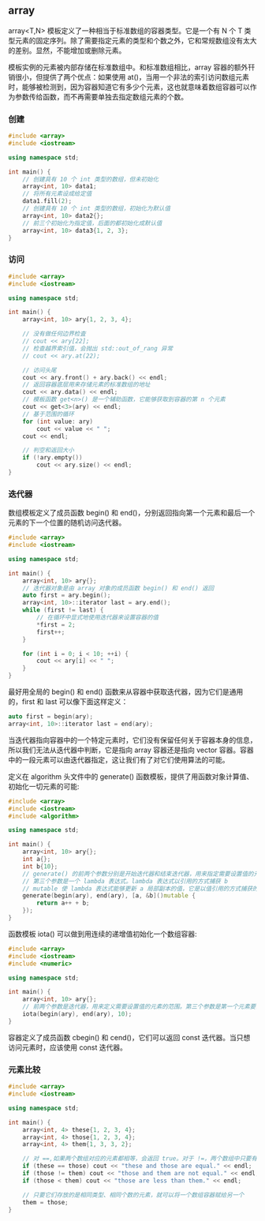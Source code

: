 ## array

array<T,N> 模板定义了一种相当于标准数组的容器类型。它是一个有 N 个 T 类型元素的固定序列。除了需要指定元素的类型和个数之外，它和常规数组没有太大的差别。显然，不能增加或删除元素。

模板实例的元素被内部存储在标准数组中。和标准数组相比，array 容器的额外幵销很小，但提供了两个优点：如果使用 at()，当用一个非法的索引访问数组元素时，能够被检测到，因为容器知道它有多少个元素，这也就意味着数组容器可以作为参数传给函数，而不再需要单独去指定数组元素的个数。

### 创建

```c++
#include <array>
#include <iostream>

using namespace std;

int main() {
    // 创建具有 10 个 int 类型的数组，但未初始化
    array<int, 10> data1;
    // 将所有元素设成给定值
    data1.fill(2);
    // 创建具有 10 个 int 类型的数组，初始化为默认值
    array<int, 10> data2{};
    // 前三个初始化为指定值，后面的都初始化成默认值
    array<int, 10> data3{1, 2, 3};
}
```

### 访问

```c++
#include <array>
#include <iostream>

using namespace std;

int main() {
    array<int, 10> ary{1, 2, 3, 4};

    // 没有做任何边界检査
    // cout << ary[22];
    // 检查越界索引值，会抛出 std::out_of_rang 异常
    // cout << ary.at(22);

    // 访问头尾
    cout << ary.front() + ary.back() << endl;
    // 返回容器底层用来存储元素的标准数组的地址
    cout << ary.data() << endl;
    // 模板函数 get<n>() 是一个辅助函数，它能够获取到容器的第 n 个元素
    cout << get<3>(ary) << endl;
    // 基于范围的循环
    for (int value: ary)
        cout << value << " ";
    cout << endl;

    // 判空和返回大小
    if (!ary.empty())
        cout << ary.size() << endl;
}
```

### 迭代器

数组模板定义了成员函数 begin() 和 end()，分别返回指向第一个元素和最后一个元素的下一个位置的随机访问迭代器。

```c++
#include <array>
#include <iostream>

using namespace std;

int main() {
    array<int, 10> ary{};
    // 迭代器对象是由 array 对象的成员函数 begin() 和 end() 返回
    auto first = ary.begin();
    array<int, 10>::iterator last = ary.end();
    while (first != last) {
        // 在循环中显式地使用迭代器来设置容器的值
        *first = 2;
        first++;
    }

    for (int i = 0; i < 10; ++i) {
        cout << ary[i] << " ";
    }
}
```

最好用全局的 begin() 和 end() 函数来从容器中获取迭代器，因为它们是通用的，first 和 last 可以像下面这样定义：

```c++
auto first = begin(ary);
array<int, 10>::iterator last = end(ary);
```

当迭代器指向容器中的一个特定元素时，它们没有保留任何关于容器本身的信息，所以我们无法从迭代器中判断，它是指向 array 容器还是指向 vector 容器。容器中的一段元素可以由迭代器指定，这让我们有了对它们使用算法的可能。

定义在 algorithm 头文件中的 generate() 函数模板，提供了用函数对象计算值、初始化一切元素的可能:

```c++
#include <array>
#include <iostream>
#include <algorithm>

using namespace std;

int main() {
    array<int, 10> ary{};
    int a{};
    int b{10};
    // generate() 的前两个参数分别是开始迭代器和结束迭代器，用来指定需要设置值的元素的范围
    // 第三个参数是一个 lambda 表达式。lambda 表达式以引用的方式捕获 b
    // mutable 使 lambda 表达式能够更新 a 局部副本的值，它是以值引用的方式捕获的。
    generate(begin(ary), end(ary), [a, &b]()mutable {
        return a++ + b;
    });
}
```

函数模板 iota() 可以做到用连续的递增值初始化一个数组容器:

```c++
#include <array>
#include <iostream>
#include <numeric>

using namespace std;

int main() {
    array<int, 10> ary{};
    // 前两个参数是迭代器，用来定义需要设置值的元素的范围。第三个参数是第一个元素要设置的值，通过递增运算生成了随后每一个元素的值
    iota(begin(ary), end(ary), 10);
}
```

容器定义了成员函数 cbegin() 和 cend()，它们可以返回 const 迭代器。当只想访问元素时，应该使用 const 迭代器。

### 元素比较

```c++
#include <array>
#include <iostream>

using namespace std;

int main() {
    array<int, 4> these{1, 2, 3, 4};
    array<int, 4> those{1, 2, 3, 4};
    array<int, 4> them{1, 3, 3, 2};

    // 对 ==,如果两个数组对应的元素都相等，会返回 true。对于 !=，两个数组中只要有一个元素不相等，就会返回 true。
    if (these == those) cout << "these and those are equal." << endl;
    if (those != them) cout << "those and them are not equal." << endl;
    if (those < them) cout << "those are less than them." << endl;

    // 只要它们存放的是相同类型、相同个数的元素，就可以将一个数组容器赋给另一个
    them = those;
}
```